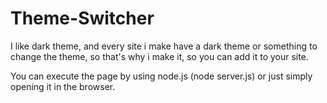 # Theme-Switcher

I like dark theme, and every site i make have a dark theme or something to change the theme, so that's why i make it, so you can add it to your site.

You can execute the page by using node.js (node server.js) or just simply opening it in the browser.
